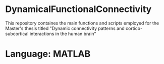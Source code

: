 # DynamicalFunctionalConnectivity
This repository containes the main functions and scripts employed for the Master's thesis titled "Dynamic connectivity patterns and cortico-subcortical interactions in the human brain" 
# Language: MATLAB
